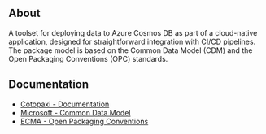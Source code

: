 ## About

A toolset for deploying data to Azure Cosmos DB as part of a cloud-native application, designed for straightforward integration with CI/CD pipelines. The package model is based on the Common Data Model (CDM) and the Open Packaging Conventions (OPC) standards.

## Documentation

- [Cotopaxi - Documentation](https://alexanderkozlenko.github.io/cotopaxi)
- [Microsoft - Common Data Model](https://learn.microsoft.com/en-us/common-data-model)
- [ECMA - Open Packaging Conventions](https://ecma-international.org/publications-and-standards/standards/ecma-376)
